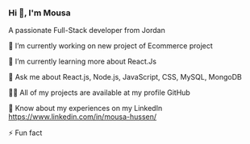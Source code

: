 ### Hi 👋, I'm Mousa

A passionate Full-Stack developer from Jordan


🔭 I’m currently working on new project of Ecommerce project

🌱 I’m currently learning more about React.Js

💬 Ask me about React.js, Node.js, JavaScript, CSS, MySQL, MongoDB

👨‍💻 All of my projects are available at my profile GitHub

📄 Know about my experiences on my LinkedIn https://www.linkedin.com/in/mousa-hussen/

⚡ Fun fact

